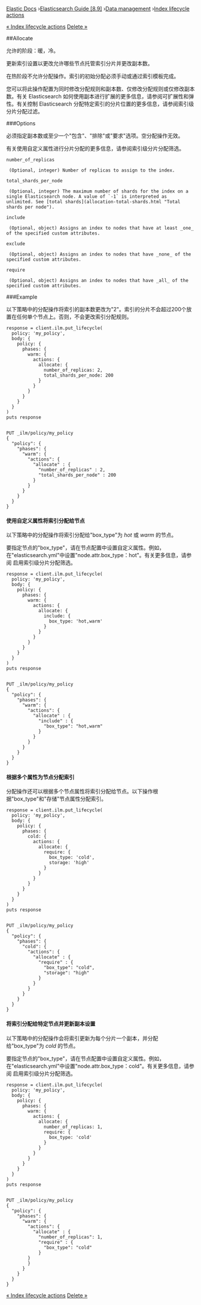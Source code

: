 

[Elastic Docs](/guide/) ›[Elasticsearch Guide [8.9]](index.md) ›[Data
management](data-management.md) ›[Index lifecycle actions](ilm-actions.md)

[« Index lifecycle actions](ilm-actions.md) [Delete »](ilm-delete.md)

##Allocate

允许的阶段：暖，冷。

更新索引设置以更改允许哪些节点托管索引分片并更改副本数。

在热阶段不允许分配操作。索引的初始分配必须手动或通过索引模板完成。

您可以将此操作配置为同时修改分配规则和副本数、仅修改分配规则或仅修改副本数。有关 Elasticsearch 如何使用副本进行扩展的更多信息，请参阅可扩展性和弹性。有关控制 Elasticsearch 分配特定索引的分片位置的更多信息，请参阅索引级分片分配过滤。

###Options

必须指定副本数或至少一个"包含"、"排除"或"要求"选项。空分配操作无效。

有关使用自定义属性进行分片分配的更多信息，请参阅索引级分片分配筛选。

`number_of_replicas`

     (Optional, integer) Number of replicas to assign to the index. 
`total_shards_per_node`

     (Optional, integer) The maximum number of shards for the index on a single Elasticsearch node. A value of `-1` is interpreted as unlimited. See [total shards](allocation-total-shards.html "Total shards per node"). 
`include`

     (Optional, object) Assigns an index to nodes that have at least _one_ of the specified custom attributes. 
`exclude`

     (Optional, object) Assigns an index to nodes that have _none_ of the specified custom attributes. 
`require`

     (Optional, object) Assigns an index to nodes that have _all_ of the specified custom attributes. 

###Example

以下策略中的分配操作将索引的副本数更改为"2"。索引的分片不会超过200个放置在任何单个节点上。否则，不会更改索引分配规则。

    
    
    response = client.ilm.put_lifecycle(
      policy: 'my_policy',
      body: {
        policy: {
          phases: {
            warm: {
              actions: {
                allocate: {
                  number_of_replicas: 2,
                  total_shards_per_node: 200
                }
              }
            }
          }
        }
      }
    )
    puts response
    
    
    PUT _ilm/policy/my_policy
    {
      "policy": {
        "phases": {
          "warm": {
            "actions": {
              "allocate" : {
                "number_of_replicas" : 2,
                "total_shards_per_node" : 200
              }
            }
          }
        }
      }
    }

#### 使用自定义属性将索引分配给节点

以下策略中的分配操作将索引分配给"box_type"为 _hot_ 或 _warm_ 的节点。

要指定节点的"box_type"，请在节点配置中设置自定义属性。例如，在"elasticsearch.yml"中设置"node.attr.box_type：hot"。有关更多信息，请参阅 启用索引级分片分配筛选。

    
    
    response = client.ilm.put_lifecycle(
      policy: 'my_policy',
      body: {
        policy: {
          phases: {
            warm: {
              actions: {
                allocate: {
                  include: {
                    box_type: 'hot,warm'
                  }
                }
              }
            }
          }
        }
      }
    )
    puts response
    
    
    PUT _ilm/policy/my_policy
    {
      "policy": {
        "phases": {
          "warm": {
            "actions": {
              "allocate" : {
                "include" : {
                  "box_type": "hot,warm"
                }
              }
            }
          }
        }
      }
    }

#### 根据多个属性为节点分配索引

分配操作还可以根据多个节点属性将索引分配给节点。以下操作根据"box_type"和"存储"节点属性分配索引。

    
    
    response = client.ilm.put_lifecycle(
      policy: 'my_policy',
      body: {
        policy: {
          phases: {
            cold: {
              actions: {
                allocate: {
                  require: {
                    box_type: 'cold',
                    storage: 'high'
                  }
                }
              }
            }
          }
        }
      }
    )
    puts response
    
    
    PUT _ilm/policy/my_policy
    {
      "policy": {
        "phases": {
          "cold": {
            "actions": {
              "allocate" : {
                "require" : {
                  "box_type": "cold",
                  "storage": "high"
                }
              }
            }
          }
        }
      }
    }

#### 将索引分配给特定节点并更新副本设置

以下策略中的分配操作会将索引更新为每个分片一个副本，并分配给"box_type"为 _cold_ 的节点。

要指定节点的"box_type"，请在节点配置中设置自定义属性。例如，在"elasticsearch.yml"中设置"node.attr.box_type：cold"。有关更多信息，请参阅 启用索引级分片分配筛选。

    
    
    response = client.ilm.put_lifecycle(
      policy: 'my_policy',
      body: {
        policy: {
          phases: {
            warm: {
              actions: {
                allocate: {
                  number_of_replicas: 1,
                  require: {
                    box_type: 'cold'
                  }
                }
              }
            }
          }
        }
      }
    )
    puts response
    
    
    PUT _ilm/policy/my_policy
    {
      "policy": {
        "phases": {
          "warm": {
            "actions": {
              "allocate" : {
                "number_of_replicas": 1,
                "require" : {
                  "box_type": "cold"
                }
            }
            }
          }
        }
      }
    }

[« Index lifecycle actions](ilm-actions.md) [Delete »](ilm-delete.md)
